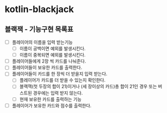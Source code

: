 # kotlin-blackjack

## 블랙잭 - 기능구현 목록표

- [ ] 플레이어의 이름을 입력 받는기능
  - [ ] 이름이 공백이면 예외를 발생시킨다. 
  - [ ] 이름이 중복되면 예외를 발생시킨다.
- [ ] 플레이어들에게 2장 씩 카드를 나눠준다.
- [ ] 플레이어들이 보유한 카드를 출력한다.
- [ ] 플레이어들이 카드를 한 장씩 더 받을지 입력 받는다.
  - [ ] 플레이어가 카드를 더 받을 수 있는지 확인한다.
  - [ ] 블랙잭(첫 두장의 합이 21)이거나 (세 장이상의 카드)총 합이 21인 경우 또는 버스트된 경우에는 입력 받지 않는다.
  - [ ] 현재 보유한 카드를 출력하는 기능
- [ ] 플레이어가 보유한 카드와 점수를 출력한다.
